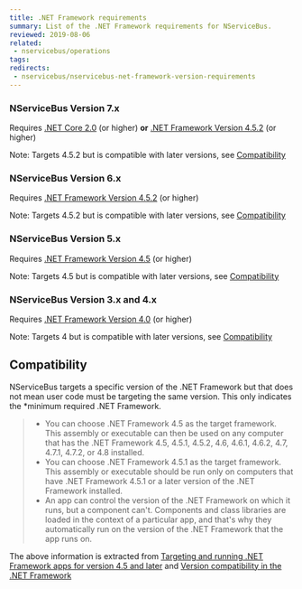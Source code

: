 ```yaml
---
title: .NET Framework requirements
summary: List of the .NET Framework requirements for NServiceBus.
reviewed: 2019-08-06
related:
 - nservicebus/operations
tags:
redirects:
 - nservicebus/nservicebus-net-framework-version-requirements
---
```


### NServiceBus Version 7.x

Requires [.NET Core 2.0](https://www.microsoft.com/net/core/) (or higher) **or** [.NET Framework Version 4.5.2](https://www.microsoft.com/en-au/download/details.aspx?id=42642) (or higher)

Note: Targets 4.5.2 but is compatible with later versions, see [Compatibility](#compatibility)

### NServiceBus Version 6.x

Requires [.NET Framework Version 4.5.2](https://www.microsoft.com/en-au/download/details.aspx?id=17851) (or higher)

Note: Targets 4.5.2 but is compatible with later versions, see [Compatibility](#compatibility)

### NServiceBus Version 5.x

Requires [.NET Framework Version 4.5](https://www.microsoft.com/en-au/download/details.aspx?id=30653) (or higher)

Note: Targets 4.5 but is compatible with later versions, see [Compatibility](#compatibility)


### NServiceBus Version 3.x and 4.x

Requires [.NET Framework Version 4.0](https://www.microsoft.com/en-au/download/details.aspx?id=17851) (or higher)

Note: Targets 4 but is compatible with later versions, see [Compatibility](#compatibility)



## Compatibility

NServiceBus targets a specific version of the .NET Framework but that does not mean user code must be targeting the same version. This only indicates the *minimum required .NET Framework.

> * You can choose .NET Framework 4.5 as the target framework. This assembly or executable can then be used on any computer that has the .NET Framework 4.5, 4.5.1, 4.5.2, 4.6, 4.6.1, 4.6.2, 4.7, 4.7.1, 4.7.2, or 4.8 installed.
> * You can choose .NET Framework 4.5.1 as the target framework. This assembly or executable should be run only on computers that have .NET Framework 4.5.1 or a later version of the .NET Framework installed.
> * An app can control the version of the .NET Framework on which it runs, but a component can't. Components and class libraries are loaded in the context of a particular app, and that's why they automatically run on the version of the .NET Framework that the app runs on.


The above information is extracted from [Targeting and running .NET Framework apps for version 4.5 and later](https://docs.microsoft.com/en-us/dotnet/framework/migration-guide/versions-and-dependencies#targeting-and-running-net-framework-apps-for-version-45-and-later) and [Version compatibility in the .NET Framework](https://docs.microsoft.com/en-us/dotnet/framework/migration-guide/version-compatibility)






